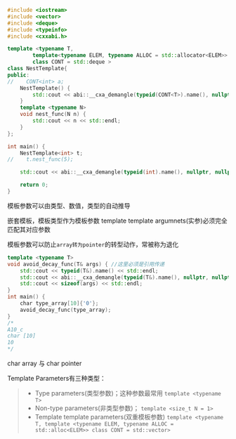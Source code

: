 ```c++
#include <iostream>
#include <vector>
#include <deque>
#include <typeinfo>
#include <cxxabi.h>

template <typename T,
        template<typename ELEM, typename ALLOC = std::allocator<ELEM>>
        class CONT = std::deque >
class NestTemplate{
public:
//    CONT<int> a;
    NestTemplate() {
        std::cout << abi::__cxa_demangle(typeid(CONT<T>).name(), nullptr, nullptr, nullptr) << std::endl;
    }
    template <typename N>
    void nest_func(N n) {
        std::cout << n << std::endl;
    }
};

int main() {
    NestTemplate<int> t;
//    t.nest_func(5);

    std::cout << abi::__cxa_demangle(typeid(int).name(), nullptr, nullptr, nullptr) << std::endl;

    return 0;
}
```

模板参数可以由类型、数值，类型的自动推导

嵌套模板，模板类型作为模板参数
template template argumnets(实参)必须完全匹配其对应参数

模板参数可以防止`array转为pointer`的转型动作，常被称为退化
```c++
template <typename T>
void avoid_decay_func(T& args) { //这里必须是引用传递
    std::cout << typeid(T&).name() << std::endl;
    std::cout << abi::__cxa_demangle(typeid(T&).name(), nullptr, nullptr, nullptr) << std::endl;
    std::cout << sizeof(args) << std::endl;
}
int main() {
    char type_array[10]{'0'};
    avoid_decay_func(type_array);
}
/*
A10_c
char [10]
10
*/
```
char array 与 char pointer


Template Parameters有三种类型：
>* Type parameters(类型参数)；这种参数最常用 `template <typename T>`
>* Non-type parameters(非类型参数)； `template <size_t N = 1>`
>* Template template parameters(双重模板参数) `template <typename T, template <typename ELEM, typename ALLOC = std::alloc<ELEM>> class CONT = std::vector>`
